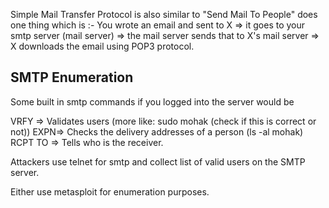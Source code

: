 Simple Mail Transfer Protocol is also similar to "Send Mail To People" does one thing which is :-
You wrote an email and sent to X => it goes to your smtp server (mail server) => the mail server sends that to X's mail server => X downloads the email using POP3 protocol.

## SMTP Enumeration

Some built in smtp commands if you logged into the server would be

VRFY => Validates users (more like: sudo mohak (check if this is correct or not))
EXPN=> Checks the delivery addresses of a person (ls -al mohak)
RCPT TO => Tells who is the receiver.

Attackers use telnet for smtp and collect list of valid users on the SMTP server.

Either use metasploit for enumeration purposes.